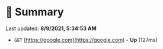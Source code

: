 # 📖 Summary
Last updated: **8/9/2021, 5:34:53 AM**

- `GET` [https://google.com](https://google.com) - **Up** (127ms)
